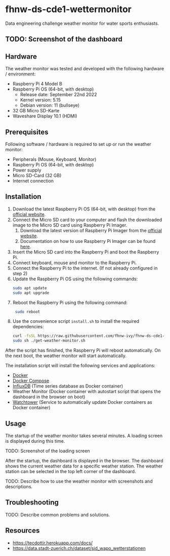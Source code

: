 # fhnw-ds-cde1-wettermonitor
Data engineering challenge weather monitor for water sports enthusiasts. 

TODO: Screenshot of the dashboard
---

## Hardware
The weather monitor was tested and developed with the following hardware / environment:

- Raspberry Pi 4 Model B
- Raspberry Pi OS (64-bit, with desktop)
   - Release date: September 22nd 2022
   - Kernel version: 5.15
   - Debian version: 11 (bullseye)
- 32 GB Micro SD-Karte
- Waveshare Display 10.1 (HDMI)

## Prerequisites
Following software / hardware is required to set up or run the weather monitor:

- Peripherals (Mouse, Keyboard, Monitor)
- Raspberry Pi OS (64-bit, with desktop)
- Power supply
- Micro SD-Card (32 GB)
- Internet connection

## Installation
1. Download the latest Raspberry Pi OS (64-bit, with desktop) from the [official website](https://www.raspberrypi.org/software/operating-systems/). 
2. Connect the Micro SD card to your computer and flash the downloaded image to the Micro SD card using Raspberry Pi Imager. 
   1. Download the latest version of Raspberry Pi Imager from the [official website](https://www.raspberrypi.org/software/). 
   2. Documentation on how to use Raspberry Pi Imager can be found [here](https://www.raspberrypi.org/documentation/installation/installing-images/README.md).
3. Insert the Micro SD card into the Raspberry Pi and boot the Raspberry Pi.
4. Connect keyboard, mouse and monitor to the Raspberry Pi.
5. Connect the Raspberry Pi to the internet. (If not already configured in step 2)
6. Update the Raspberry Pi OS using the following commands:
   ```bash
   sudo apt update
   sudo apt upgrade
   ```
7. Reboot the Raspberry Pi using the following command:
   ```bash
    sudo reboot
    ```
8. Use the convenience script `install.sh` to install the required dependencies:
    ```bash
    curl -fsSL https://raw.githubusercontent.com/fhnw-ivy/fhnw-ds-cde1-wettermonitor/main/setup.sh -o get-weather-monitor.sh
    sudo sh ./get-weather-monitor.sh
    ```

After the script has finished, the Raspberry Pi will reboot automatically. On the next boot, the weather monitor will start automatically.

The installation script will install the following services and applications:
- [Docker](https://www.docker.com/) 
- [Docker Compose](https://docs.docker.com/compose/)
- [InfluxDB](https://www.influxdata.com/products/influxdb-overview/) (Time series database as Docker container)
- Weather Monitor (Docker container with autostart script that opens the dashboard in the browser on boot)
- [Watchtower](https://containrrr.dev/watchtower/) (Service to automatically update Docker containers as Docker container)


## Usage
The startup of the weather monitor takes several minutes. A loading screen is displayed during this time.

TODO: Screenshot of the loading screen

After the startup, the dashboard is displayed in the browser. The dashboard shows the current weather data for a specific weather station. The weather station can be selected in the top left corner of the dashboard.

TODO: Describe how to use the weather monitor with screenshots and descriptions.

## Troubleshooting
TODO: Describe common problems and solutions.

## Resources
- https://tecdottir.herokuapp.com/docs/
- https://data.stadt-zuerich.ch/dataset/sid_wapo_wetterstationen